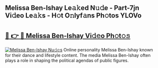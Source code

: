 ## Melissa Ben-Ishay Le𝚊𝚔ed N𝚞𝚍e - Part-7jn Vi𝚍eo Le𝚊𝚔s - H𝚘t O𝚗lyf𝚊ns Ph𝚘tos YLOVo

# <h2><a href="http://hf86rp6.feru.top/?c=Melissa+Ben-Ishay">🔗 👉 🔴 Melissa Ben-Ishay Vi𝚍𝚎o Ph𝚘t𝚘𝚜</a></h2>

[![Melissa Ben-Ishay Nu𝚍𝚎s](https://i.imgur.com/0TWrTi3.gif)](http://hf86rp6.feru.top/?c=Melissa+Ben-Ishay)
Online personality Melissa Ben-Ishay known for their dance and lifestyle content. The media Melissa Ben-Ishay often plays a role in shaping the political agendas of public figures. 
